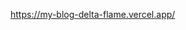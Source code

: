 https://my-blog-delta-flame.vercel.app/

<!---
TwittyManymoon/TwittyManymoon is a ✨ special ✨ repository because its `README.md` (this file) appears on your GitHub profile.
You can click the Preview link to take a look at your changes.
--->

